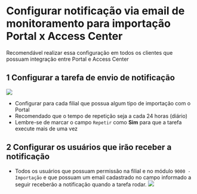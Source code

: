 # Configurar notificação via email de monitoramento para importação Portal x Access Center

Recomendável realizar essa configuração em todos os clientes que possuam integração entre Portal e Access Center

## 1 Configurar a tarefa de envio de notificação
![](https://i.imgur.com/FIKh98T.png)
- Configurar para cada filial que possua algum tipo de importação com o Portal
- Recomendado que o tempo de repetição seja a cada 24 horas (diário)
- Lembre-se de marcar o campo ```Repetir``` como **Sim** para que a tarefa execute mais de uma vez

## 2 Configurar os usuários que irão receber a notificação
- Todos os usuários que possuam permissão na filial e no módulo ```9000 - Importação``` e que possuam um email cadastrado no campo informado a seguir receberão a notificação quando a tarefa rodar.
![](https://i.imgur.com/bKD4DzW.png)
